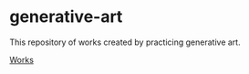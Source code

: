 # generative-art

This repository of works created by practicing generative art.

[Works](https://hiracky16.github.io/generative-arts/)
